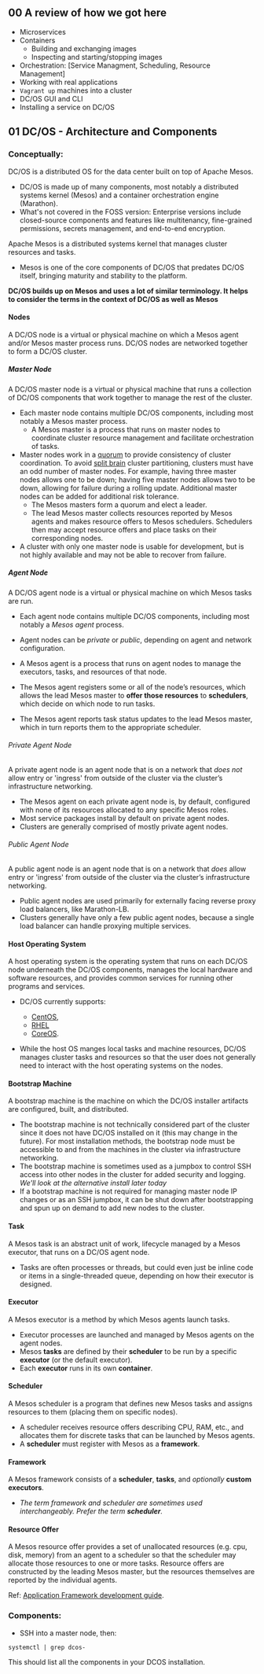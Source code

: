 ## 00 A review of how we got here

* Microservices
* Containers
	* Building and exchanging images
	* Inspecting and starting/stopping images
* Orchestration: [Service Managment, Scheduling, Resource Management]
* Working with real applications
* `Vagrant up` machines into a cluster
* DC/OS GUI and CLI
* Installing a service on DC/OS

## 01 DC/OS - Architecture and Components

### Conceptually:

DC/OS is a distributed OS for the data center built on top of Apache Mesos.

* DC/OS is made up of many components, most notably a distributed systems kernel (Mesos) and a container orchestration engine (Marathon).
* What's not covered in the FOSS version: Enterprise versions include closed-source components and features like multitenancy, fine-grained permissions, secrets management, and end-to-end encryption.

Apache Mesos is a distributed systems kernel that manages cluster resources and tasks.

* Mesos is one of the core components of DC/OS that predates DC/OS itself, bringing maturity and stability to the platform.

**DC/OS builds up on Mesos and uses a lot of similar terminology. It helps to consider the terms in the context of DC/OS as well as Mesos**

#### Nodes

A DC/OS node is a virtual or physical machine on which a Mesos agent and/or Mesos master process runs. DC/OS nodes are networked together to form a DC/OS cluster.

##### Master Node

A DC/OS master node is a virtual or physical machine that runs a collection of DC/OS components that work together to manage the rest of the cluster.

* Each master node contains multiple DC/OS components, including most notably a Mesos master process.
	* A Mesos master is a process that runs on master nodes to coordinate cluster resource management and facilitate orchestration of tasks.
* Master nodes work in a [quorum](https://en.wikipedia.org/wiki/Quorum_%28distributed_computing%29) to provide consistency of cluster coordination. To avoid [split brain](https://en.wikipedia.org/wiki/Split-brain_%28computing%29) cluster partitioning, clusters must have an odd number of master nodes. For example, having three master nodes allows one to be down; having five master nodes allows two to be down, allowing for failure during a rolling update. Additional master nodes can be added for additional risk tolerance.
	* The Mesos masters form a quorum and elect a leader.
	* The lead Mesos master collects resources reported by Mesos agents and makes resource offers to Mesos schedulers. Schedulers then may accept resource offers and place tasks on their corresponding nodes.
* A cluster with only one master node is usable for development, but is not highly available and may not be able to recover from failure.

##### Agent Node

A DC/OS agent node is a virtual or physical machine on which Mesos tasks are run.

* Each agent node contains multiple DC/OS components, including most notably a *Mesos agent* process.
* Agent nodes can be *private* or *public*, depending on agent and network configuration.

* A Mesos agent is a process that runs on agent nodes to manage the executors, tasks, and resources of that node.
* The Mesos agent registers some or all of the node’s resources, which allows the lead Mesos master to **offer those resources** to **schedulers**, which decide on which node to run tasks.
* The Mesos agent reports task status updates to the lead Mesos master, which in turn reports them to the appropriate scheduler.

###### Private Agent Node

A private agent node is an agent node that is on a network that *does not* allow entry or 'ingress' from outside of the cluster via the cluster’s infrastructure networking.

*  The Mesos agent on each private agent node is, by default, configured with none of its resources allocated to any specific Mesos roles.
*  Most service packages install by default on private agent nodes.
*  Clusters are generally comprised of mostly private agent nodes.

###### Public Agent Node

A public agent node is an agent node that is on a network that *does* allow entry or 'ingress' from outside of the cluster via the cluster’s infrastructure networking.

* Public agent nodes are used primarily for externally facing reverse proxy load balancers, like Marathon-LB.
* Clusters generally have only a few public agent nodes, because a single load balancer can handle proxying multiple services.


#### Host Operating System

A host operating system is the operating system that runs on each DC/OS node underneath the DC/OS components, manages the local hardware and software resources, and provides common services for running other programs and services.

* DC/OS currently supports: 
	* [CentOS](https://www.centos.org/), 
	* [RHEL](https://www.redhat.com/en/technologies/linux-platforms/enterprise-linux)
	* [CoreOS](https://coreos.com/).

* While the host OS manges local tasks and machine resources, DC/OS manages cluster tasks and resources so that the user does not generally need to interact with the host operating systems on the nodes.

#### Bootstrap Machine

A bootstrap machine is the machine on which the DC/OS installer artifacts are configured, built, and distributed.

* The bootstrap machine is not technically considered part of the cluster since it does not have DC/OS installed on it (this may change in the future). For most installation methods, the bootstrap node must be accessible to and from the machines in the cluster via infrastructure networking.
* The bootstrap machine is sometimes used as a jumpbox to control SSH access into other nodes in the cluster for added security and logging. *We'll look at the alternative install later today*
* If a bootstrap machine is not required for managing master node IP changes or as an SSH jumpbox, it can be shut down after bootstrapping and spun up on demand to add new nodes to the cluster.

#### Task

A Mesos task is an abstract unit of work, lifecycle managed by a Mesos executor, that runs on a DC/OS agent node.

* Tasks are often processes or threads, but could even just be inline code or items in a single-threaded queue, depending on how their executor is designed.

#### Executor

A Mesos executor is a method by which Mesos agents launch tasks.

* Executor processes are launched and managed by Mesos agents on the agent nodes.
* Mesos **tasks** are defined by their **scheduler** to be run by a specific **executor** (or the default executor).
* Each **executor** runs in its own **container**.

#### Scheduler

A Mesos scheduler is a program that defines new Mesos tasks and assigns resources to them (placing them on specific nodes).

* A scheduler receives resource offers describing CPU, RAM, etc., and allocates them for discrete tasks that can be launched by Mesos agents.
* A **scheduler** must register with Mesos as a **framework**.

#### Framework

A Mesos framework consists of a **scheduler**, **tasks**, and *optionally* **custom executors**.

* *The term framework and scheduler are sometimes used interchangeably. Prefer the term **scheduler**.*

#### Resource Offer

A Mesos resource offer provides a set of unallocated resources (e.g. cpu, disk, memory) from an agent to a scheduler so that the scheduler may allocate those resources to one or more tasks. Resource offers are constructed by the leading Mesos master, but the resources themselves are reported by the individual agents.

Ref: [Application Framework development guide](http://mesos.apache.org/documentation/latest/app-framework-development-guide/).

### Components:
* SSH into a master node, then:
```
systemctl | grep dcos-
```

This should list all the components in your DCOS installation.